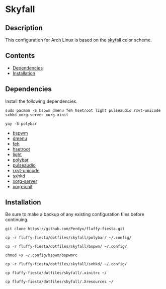 # Skyfall

## Description

This configuration for Arch Linux is based on the [skyfall](https://github.com/elenapan/dotfiles/blob/master/.xfiles/skyfall) color scheme.

## Contents

- [Dependencies](#dependencies)
- [Installation](#installation)

## Dependencies

Install the following dependencies.

`sudo pacman -S bspwm dmenu feh hsetroot light pulseaudio rxvt-unicode sxhkd xorg-server xorg-xinit`

`yay -S polybar`

- [bspwm](https://github.com/baskerville/bspwm)
- [dmenu](https://wiki.archlinux.org/index.php/dmenu)
- [feh](https://wiki.archlinux.org/index.php/feh)
- [hsetroot](https://github.com/himdel/hsetroot)
- [light](https://github.com/haikarainen/light)
- [polybar](https://github.com/polybar/polybar)
- [pulseaudio](https://wiki.archlinux.org/index.php/PulseAudio)
- [rxvt-unicode](https://wiki.archlinux.org/index.php/Rxvt-unicode)
- [sxhkd](https://github.com/baskerville/sxhkd)
- [xorg-server](https://www.archlinux.org/packages/extra/x86_64/xorg-server/)
- [xorg-xinit](https://www.archlinux.org/packages/extra/x86_64/xorg-xinit/)

## Installation

Be sure to make a backup of any existing configuration files before continuing.

`git clone https://github.com/Perdyx/fluffy-fiesta.git`

`cp -r fluffy-fiesta/dotfiles/skyfall/polybar/ ~/.config/`

`cp -r fluffy-fiesta/dotfiles/skyfall/bspwm/ ~/.config/`

`chmod +x ~/.config/bspwm/bspwmrc`

`cp -r fluffy-fiesta/dotfiles/skyfall/sxhkd/ ~/.config/`

`cp fluffy-fiesta/dotfiles/skyfall/.xinitrc ~/`

`cp fluffy-fiesta/dotfiles/skyfall/.Xresources ~/`
